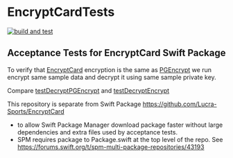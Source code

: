 # EncryptCardTests
[![build and test][badge.svg]][build-and-test.yml]

## Acceptance Tests for EncryptCard Swift Package

To verify that [EncryptCard][] encryption is the same as [PGEncrypt][] we run encrypt same sample data and decrypt it using same sample private key.

Compare  [testDecryptPGEncrypt][testDecryptPGEncrypt] and [testDecryptEncrypt][testDecryptEncrypt]

This repository is separate from Swift Package https://github.com/Lucra-Sports/EncryptCard
 - to allow Swift Package Manager download package faster without large dependencies and extra files used by acceptance tests.
 - SPM requires package to Package.swift at the top level of the repo. See https://forums.swift.org/t/spm-multi-package-repositories/43193

[badge.svg]: https://github.com/Lucra-Sports/EncryptCardTests/actions/workflows/build-and-test.yml/badge.svg
[build-and-test.yml]: https://github.com/Lucra-Sports/EncryptCardTests/actions/workflows/build-and-test.yml
[PGEncrypt]: https://github.com/strues/react-native-nmi-bridge/blob/af6afde829f93c75959a221cb94331bc0875f83b/ios/Payment%20Gateway%20SDK/PGMobileSDK/PGEncrypt.h#L18-L23
[EncryptCard]: https://github.com/Lucra-Sports/EncryptCard/blob/13b12b48ad3baafda3aa9436e40b4f5da3e1f0ea/Sources/EncryptCard.swift#L58-L60
[testDecryptPGEncrypt]: https://github.com/Lucra-Sports/EncryptCardTests/blob/d097922fee3e4b0280676664c33f658a90c603c5/AcceptanceTests/AcceptanceTest.swift#L14-L23
[testDecryptEncrypt]: https://github.com/Lucra-Sports/EncryptCardTests/blob/d097922fee3e4b0280676664c33f658a90c603c5/AcceptanceTests/AcceptanceTest.swift#L24-L29
